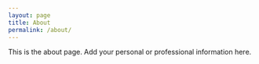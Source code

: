 ```yaml
---
layout: page
title: About
permalink: /about/
---
```


This is the about page. Add your personal or professional information here.
